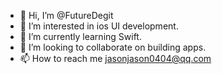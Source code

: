 - 👋 Hi, I’m @FutureDegit
- 👀 I’m interested in ios UI development.
- 🌱 I’m currently learning Swift.
- 💞️ I’m looking to collaborate on building apps.
- 📫 How to reach me jasonjason0404@qq.com

<!---
FutureDegit/FutureDegit is a ✨ special ✨ repository because its `README.md` (this file) appears on your GitHub profile.
You can click the Preview link to take a look at your changes.
--->
